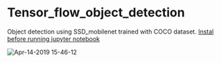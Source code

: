 # Tensor_flow_object_detection
Object detection using SSD_mobilenet trained with COCO dataset. 
[Instal before running jupyter notebook](https://github.com/tensorflow/models/blob/master/research/object_detection/g3doc/installation.md)

![Apr-14-2019 15-46-12](https://user-images.githubusercontent.com/24802515/56100635-25174000-5ed0-11e9-9f4b-8cb0a4cfb791.gif)
